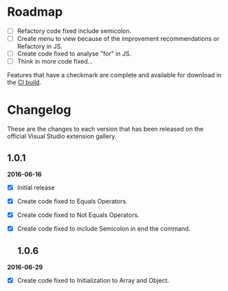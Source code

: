 # Roadmap

- [ ] Refactory code fixed include semicolon.
- [ ] Create menu to view because of the improvement recommendations or Refactory in JS.
- [ ] Create code fixed to analyse "for" in JS.
- [ ] Think in more code fixed...

Features that have a checkmark are complete and available for
download in the
[CI build](http://vsixgallery.com/extension/8e5bc658-1ed9-4839-939b-204b758063a6/).

# Changelog

These are the changes to each version that has been released
on the official Visual Studio extension gallery.

## 1.0.1

**2016-06-16**

- [x] Initial release
- [x] Create code fixed to Equals Operators.
- [x] Create code fixed to Not Equals Operators.
- [x] Create code fixed to include Semicolon in end the command.
  
  ## 1.0.6

**2016-06-29**

- [x] Create code fixed to Initialization to Array and Object.
